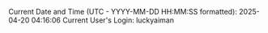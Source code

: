 Current Date and Time (UTC - YYYY-MM-DD HH:MM:SS formatted): 2025-04-20 04:16:06
Current User's Login: luckyaiman
